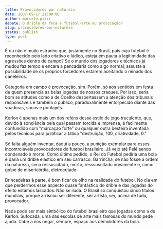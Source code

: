 ```yaml
---
title: Provocadores por natureza
date: 2007-09-17 21:00:00
author: marcelo.pizzi
debate: O drible da foca é futebol-arte ou provocação?
slug: provocadores-por-natureza
status: publish 
type: post
---
```


É ou não é muito estranho que, justamente no Brasil, país cujo futebol é reconhecido pelo lado criativo e lúdico, esteja em pauta a legitimidade das agressões dentro de campo? Se o mundo dos jogadores e técnicos já mudou faz tempo e encara a pancadaria como algo normal, assusta a possibilidade de os próprios torcedores estarem aceitando o reinado dos caneleiros.   
   
Categoria em campo é provocação, sim. Porém, só aos sentidos em festa de quem presencia as belas jogadas de nossos craques. Por isso, seria bom se atitudes como a de Coelho despertassem a atenção dos tribunais responsáveis e também o público, paradoxalmente entorpecido diante das voadoras, socos e pontapés.   
   
Kerlon é apenas mais um dos reféns desse estilo de jogo truculento, que, devido à sonolência pela qual passam torcida e imprensa, é facilmente confundido com "marcação forte" ou qualquer outra besteira inventada pelos técnicos para justificar a tática "destruição, 100, criatividade, 0."   
   
Só falta alguém inventar, daqui a pouco, a punição exemplar para esses incontroláveis provocadores do futebol brasileiro. Já vejo até Pelé sendo condenado à morte. Como último pedido, o Rei do Futebol pediria uma bola e daria um drible elástico em seu carrasco. Garrincha, se não fosse a ordem da natureza, seria ressuscitado, morto, resssuscitado novamente e, como golpe de misericórdia, eletrocutado.    
   
Brincadeiras à parte, é bom ficar de olho na realidade do futebol. No dia em que perdermos esse aspecto quase fantástico do drible e das jogadas do efeito estamos lascados. Não se iluda. O Brasil só conquistou cinco títulos mundiais, porque arriscou ser diferente, ser artista, ser, acima de tudo, provocador.   
   
Nada pode ser mais simbólico do futebol brasileiro que jogadas como a de Kerlon. Sufocada, uma das escolas de arte mais famosas do mundo pede ajuda. Cabe a nós negar, sempre, espaço aos demolidores da bola.    

